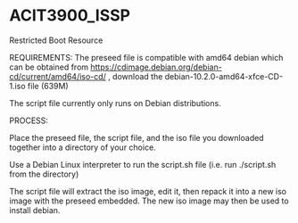 # ACIT3900_ISSP
Restricted Boot Resource

REQUIREMENTS:
The preseed file is compatible with amd64 debian which can be obtained from https://cdimage.debian.org/debian-cd/current/amd64/iso-cd/ , download the debian-10.2.0-amd64-xfce-CD-1.iso file (639M)

The script file currently only runs on Debian distributions.

PROCESS:

Place the preseed file, the script file, and the iso file you downloaded together into a directory of your choice.

Use a Debian Linux interpreter to run the script.sh file (i.e. run ./script.sh from the directory)

The script file will extract the iso image, edit it, then repack it into a new iso image with the preseed embedded. The new iso image may then be used to install debian.